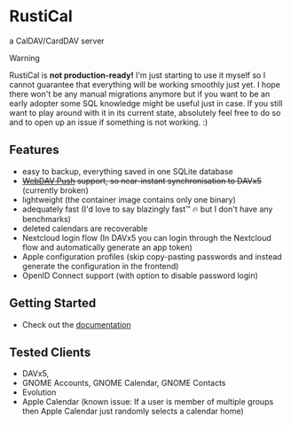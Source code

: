 # RustiCal

a CalDAV/CardDAV server

> [!WARNING]
> RustiCal is **not production-ready!**
> I'm just starting to use it myself so I cannot guarantee that everything will be working smoothly just yet.
> I hope there won't be any manual migrations anymore but if you want to be an early adopter some SQL knowledge might be useful just in case.
> If you still want to play around with it in its current state, absolutely feel free to do so and to open up an issue if something is not working. :)

## Features

- easy to backup, everything saved in one SQLite database
- ~~[WebDAV Push](https://github.com/bitfireAT/webdav-push/) support, so near-instant synchronisation to DAVx5~~ (currently broken)
- lightweight (the container image contains only one binary)
- adequately fast (I'd love to say blazingly fast™ :fire: but I don't have any benchmarks)
- deleted calendars are recoverable
- Nextcloud login flow (In DAVx5 you can login through the Nextcloud flow and automatically generate an app token)
- Apple configuration profiles (skip copy-pasting passwords and instead generate the configuration in the frontend)
- OpenID Connect support (with option to disable password login)

## Getting Started

- Check out the [documentation](https://lennart-k.github.io/rustical/installation/)

## Tested Clients

- DAVx5,
- GNOME Accounts, GNOME Calendar, GNOME Contacts
- Evolution
- Apple Calendar (known issue: If a user is member of multiple groups then Apple Calendar just randomly selects a calendar home)
